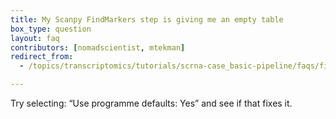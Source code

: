 ```yaml
---
title: My Scanpy FindMarkers step is giving me an empty table
box_type: question
layout: faq
contributors: [nomadscientist, mtekman]
redirect_from:
  - /topics/transcriptomics/tutorials/scrna-case_basic-pipeline/faqs/findmarkers_empty

---
```


Try selecting: “Use programme defaults: Yes” and see if that fixes it.
